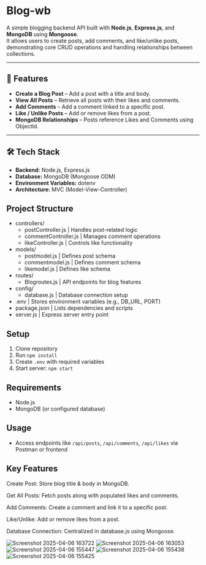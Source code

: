 
 # Blog-wb 

A simple blogging backend API built with **Node.js**, **Express.js**, and **MongoDB** using **Mongoose**.  
It allows users to create posts, add comments, and like/unlike posts, demonstrating core CRUD operations and handling relationships between collections.

---

## 🚀 Features
- **Create a Blog Post** – Add a post with a title and body.
- **View All Posts** – Retrieve all posts with their likes and comments.
- **Add Comments** – Add a comment linked to a specific post.
- **Like / Unlike Posts** – Add or remove likes from a post.
- **MongoDB Relationships** – Posts reference Likes and Comments using ObjectId.

---

## 🛠 Tech Stack
- **Backend:** Node.js, Express.js
- **Database:** MongoDB (Mongoose ODM)
- **Environment Variables:** dotenv
- **Architecture:** MVC (Model-View-Controller)


## Project Structure
- controllers/
  - postController.js | Handles post-related logic
  - commentController.js | Manages comment operations
  - likeController.js | Controls like functionality
- models/
  - postmodel.js | Defines post schema
  - commentmodel.js | Defines comment schema
  - likemodel.js | Defines like schema
- routes/
  - Blogroutes.js | API endpoints for blog features
- config/
  - database.js | Database connection setup
- .env | Stores environment variables (e.g., DB_URL, PORT)
- package.json | Lists dependencies and scripts
- server.js | Express server entry point

## Setup
1. Clone repository
2. Run `npm install`
3. Create `.env` with required variables
4. Start server: `npm start`

## Requirements
- Node.js
- MongoDB (or configured database)

## Usage
- Access endpoints like `/api/posts`, `/api/comments`, `/api/likes` via Postman or frontend


 ## Key Features
 Create Post: Store blog title & body in MongoDB.

 Get All Posts: Fetch posts along with populated likes and comments.

 Add Comments: Create a comment and link it to a specific post.

 Like/Unlike: Add or remove likes from a post.

 Database Connection: Centralized in database.js using Mongoose.




![Screenshot 2025-04-06 163722](https://github.com/user-attachments/assets/bee20ef7-9452-4816-849f-d1e41ca9b245)
![Screenshot 2025-04-06 163053](https://github.com/user-attachments/assets/cb7e3ad9-4b47-49f5-b2bf-cbde677c51e4)
![Screenshot 2025-04-06 155447](https://github.com/user-attachments/assets/631a9d38-f42b-48ae-a76f-f96b58e6f1d8)
![Screenshot 2025-04-06 155438](https://github.com/user-attachments/assets/12c38004-eff9-411c-b414-c02cebcf639e)
![Screenshot 2025-04-06 155425](https://github.com/user-attachments/assets/5414257c-1a08-4b8f-8a93-896627f37845)
